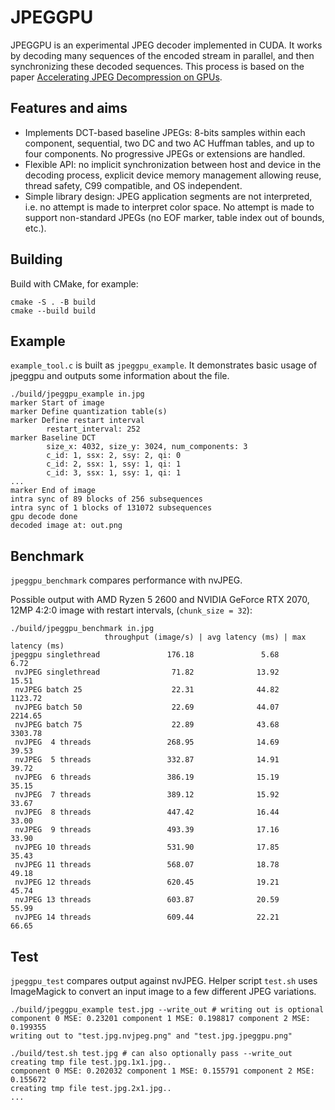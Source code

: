 # JPEGGPU

JPEGGPU is an experimental JPEG decoder implemented in CUDA. It works by decoding many sequences of the encoded stream in parallel, and then synchronizing these decoded sequences. This process is based on the paper [Accelerating JPEG Decompression on GPUs](https://arxiv.org/abs/2111.09219).

## Features and aims

- Implements DCT-based baseline JPEGs: 8-bits samples within each component, sequential, two DC and two AC Huffman tables, and up to four components. No progressive JPEGs or extensions are handled.
- Flexible API: no implicit synchronization between host and device in the decoding process, explicit device memory management allowing reuse, thread safety, C99 compatible, and OS independent.
- Simple library design: JPEG application segments are not interpreted, i.e. no attempt is made to interpret color space. No attempt is made to support non-standard JPEGs (no EOF marker, table index out of bounds, etc.).

## Building

Build with CMake, for example:

```shell
cmake -S . -B build
cmake --build build
```

## Example

`example_tool.c` is built as `jpeggpu_example`. It demonstrates basic usage of jpeggpu and outputs some information about the file.

```shell
./build/jpeggpu_example in.jpg
marker Start of image
marker Define quantization table(s)
marker Define restart interval
        restart_interval: 252
marker Baseline DCT
        size_x: 4032, size_y: 3024, num_components: 3
        c_id: 1, ssx: 2, ssy: 2, qi: 0
        c_id: 2, ssx: 1, ssy: 1, qi: 1
        c_id: 3, ssx: 1, ssy: 1, qi: 1
...
marker End of image
intra sync of 89 blocks of 256 subsequences
intra sync of 1 blocks of 131072 subsequences
gpu decode done
decoded image at: out.png
```

## Benchmark

`jpeggpu_benchmark` compares performance with nvJPEG.

Possible output with AMD Ryzen 5 2600 and NVIDIA GeForce RTX 2070, 12MP 4:2:0 image with restart intervals, (`chunk_size = 32`):

```shell
./build/jpeggpu_benchmark in.jpg
                     throughput (image/s) | avg latency (ms) | max latency (ms)
jpeggpu singlethread               176.18               5.68               6.72
 nvJPEG singlethread                71.82              13.92              15.51
 nvJPEG batch 25                    22.31              44.82            1123.72
 nvJPEG batch 50                    22.69              44.07            2214.65
 nvJPEG batch 75                    22.89              43.68            3303.78
 nvJPEG  4 threads                 268.95              14.69              39.53
 nvJPEG  5 threads                 332.87              14.91              39.72
 nvJPEG  6 threads                 386.19              15.19              35.15
 nvJPEG  7 threads                 389.12              15.92              33.67
 nvJPEG  8 threads                 447.42              16.44              33.00
 nvJPEG  9 threads                 493.39              17.16              33.90
 nvJPEG 10 threads                 531.90              17.85              35.43
 nvJPEG 11 threads                 568.07              18.78              49.18
 nvJPEG 12 threads                 620.45              19.21              45.74
 nvJPEG 13 threads                 603.87              20.59              55.99
 nvJPEG 14 threads                 609.44              22.21              66.65
```

## Test

`jpeggpu_test` compares output against nvJPEG. Helper script `test.sh` uses ImageMagick to convert an input image to a few different JPEG variations.

```shell
./build/jpeggpu_example test.jpg --write_out # writing out is optional
component 0 MSE: 0.23201 component 1 MSE: 0.198817 component 2 MSE: 0.199355
writing out to "test.jpg.nvjpeg.png" and "test.jpg.jpeggpu.png"

./build/test.sh test.jpg # can also optionally pass --write_out
creating tmp file test.jpg.1x1.jpg..
component 0 MSE: 0.202032 component 1 MSE: 0.155791 component 2 MSE: 0.155672 
creating tmp file test.jpg.2x1.jpg..
...
```
